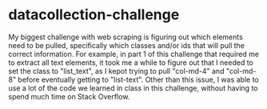 # datacollection-challenge

My biggest challenge with web scraping is figuring out which elements need to be pulled, specifically which classes and/or ids that will pull the correct information. For example, in part 1 of this challenge that required me to extract all text elements, it took me a while to figure out that I needed to set the class to "list_text", as I kepot trying to pull "col-md-4" and "col-md-8" before eventually getting to "list-text". Other than this issue, I was able to use a lot of the code we learned in class in this challenge, without having to spend much time on Stack Overflow.